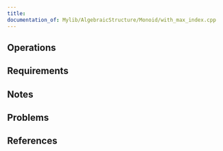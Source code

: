 ```yaml
---
title: 
documentation_of: Mylib/AlgebraicStructure/Monoid/with_max_index.cpp
---
```


## Operations

## Requirements

## Notes

## Problems

## References
